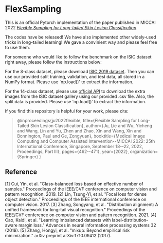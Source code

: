 # FlexSampling
This is an official Pytorch implementation of the paper published in MICCAI 2022 *[Flexible Sampling for Long-tailed Skin Lesion Classification](https://arxiv.org/abs/2204.03161)*.

The codes have be released! We have also implemented other widely-used tricks in long-tailed learning! We gave a convinient way and please feel free to use them. 

For someone who would like to follow the benchmark on the ISIC dataset right away, please follow the instructions below:

For the 8-class dataset, please download [ISIC 2019 dataset](https://www.kaggle.com/datasets/cdeotte/jpeg-isic2019-384x384). Then you can use our provided split training, validation, and test data, all stored in a NumPy format. Please use 'np.load()' to extract the information.

For the 14-class dataset, please use [official API](https://github.com/ImageMarkup/isic-cli#isic-cli=) to download the extra images from the ISIC dataset gallery using our provided .csv file. Also, the split data is provided. Please use 'np.load()' to extract the information.

If you find this repository is helpful for your work, please cite:

>@inproceedings{ju2022flexible,
  title={Flexible Sampling for Long-Tailed Skin Lesion Classification},
  author={Ju, Lie and Wu, Yicheng and Wang, Lin and Yu, Zhen and Zhao, Xin and Wang, Xin and Bonnington, Paul and Ge, Zongyuan},
  booktitle={Medical Image Computing and Computer Assisted Intervention--MICCAI 2022: 25th International Conference, Singapore, September 18--22, 2022, Proceedings, Part III},
  pages={462--471},
  year={2022},
  organization={Springer}
}

## Reference
[1] Cui, Yin, et al. "Class-balanced loss based on effective number of samples." Proceedings of the IEEE/CVF conference on computer vision and pattern recognition. 2019.
[2] Lin, Tsung-Yi, et al. "Focal loss for dense object detection." Proceedings of the IEEE international conference on computer vision. 2017.
[3] Zhang, Songyang, et al. "Distribution alignment: A unified framework for long-tail visual recognition." Proceedings of the IEEE/CVF conference on computer vision and pattern recognition. 2021.
[4] Cao, Kaidi, et al. "Learning imbalanced datasets with label-distribution-aware margin loss." Advances in neural information processing systems 32 (2019).
[5] Zhang, Hongyi, et al. "mixup: Beyond empirical risk minimization." arXiv preprint arXiv:1710.09412 (2017).
